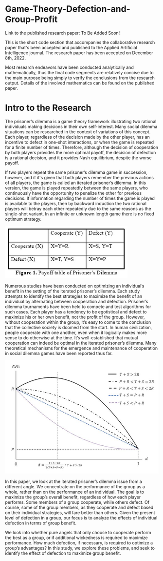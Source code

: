 # Game-Theory-Defection-and-Group-Profit

Link to the published research paper: To Be Added Soon!

This is the short code section that accompanies the collaborative research paper that's been accepted and published to the Applied Artificial Intelligence journal. The research paper has been accepted on December 8th, 2022.

Most research endeavors have been conducted analytically and mathematically, thus the final code segments are relatively concise due to the main purpose being simply to verify the conclusions from the research output. Details of the involved mathematics can be found on the published paper.

# Intro to the Research

The prisoner’s dilemma is a game theory framework illustrating two rational individuals making decisions in their own self-interest. Many social dilemma situations can be researched in the context of variations of this concept. Each player, regardless of the decision made by the other player, has an incentive to defect in one-shot interactions, or when the game is repeated for a finite number of times. Therefore, although the decision of cooperation by both players provides the more optimal payoff, the decision of defection is a rational decision, and it provides Nash equilibrium, despite the worse payoff. 

If two players repeat the same prisoner’s dilemma game in succession, however, and if it's given that both players remember the previous actions of all players, the game is called an iterated prisoner’s dilemma. In this version, the game is played repeatedly between the same players, who continuously have the opportunity to penalize the other for previous decisions. If information regarding the number of times the game is played is available to the players, then by backward induction the two rational players will betray each other repeatedly due to the same reasons as the single-shot variant. In an infinite or unknown length game there is no fixed optimum strategy.

<kbd><img src="https://github.com/Chanseung-Lee/Storage/blob/3a1fc6b0f730df3f686897c649ee973622e48c4f/rererere.JPG" alt="Image"></kbd>

Numerous studies have been conducted on optimizing an individual’s benefit in the setting of the iterated prisoner’s dilemma. Each study attempts to identify the best strategies to maximize the benefit of an individual by alternating between cooperation and defection. Prisoner’s dilemma tournaments have been held to compete and test algorithms for such cases. 
Each player has a tendency to be egotistical and defect to maximize his or her own benefit, not the profit of the group. However, without cooperation within the group, it’s easy to come to the conclusion that the collective society is doomed from the start. In human civilization, people cooperate with one another, even when it logically makes more sense to do otherwise at the time. It’s well-established that mutual cooperation can indeed be optimal in the iterated prisoner’s dilemma. Many theoretical mechanisms for the emergence and maintenance of cooperation in social dilemma games have been reported thus far.

<kbd><img src="https://github.com/Chanseung-Lee/Storage/blob/3a1fc6b0f730df3f686897c649ee973622e48c4f/ertr.JPG" alt="Image"></kbd>

In this paper, we look at the iterated prisoner’s dilemma issue from a different angle. We concentrate on the performance of the group as a whole, rather than on the performance of an individual. The goal is to maximize the group’s overall benefit, regardless of how each player performs.
Some members of a group cooperate, while others defect. Of course, some of the group members, as they cooperate and defect based on their individual strategies, will fare better than others. Given the present level of defection in a group, our focus is to analyze the effects of individual defection in terms of group benefit.

We look into whether pure angels that only choose to cooperate perform the best as a group, or if additional wickedness is required to maximize performance. How much defection, if necessary, is required to optimize a group’s advantages? In this study, we explore these problems, and seek to identify the effect of defection to maximize group benefit.



